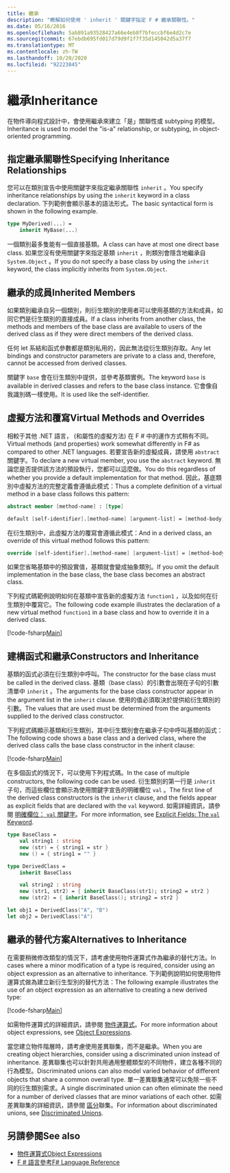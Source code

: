 ```yaml
---
title: 繼承
description: "瞭解如何使用 ' inherit ' 關鍵字指定 F # 繼承關聯性。"
ms.date: 05/16/2016
ms.openlocfilehash: 5ab891a93528427a66e4eb8f7bfeccbf6e4d2c7e
ms.sourcegitcommit: 67ebdb695fd017d79d9f1f7f35d145042d5a37f7
ms.translationtype: MT
ms.contentlocale: zh-TW
ms.lasthandoff: 10/20/2020
ms.locfileid: "92223845"
---
```

# <a name="inheritance"></a><span data-ttu-id="b3e07-103">繼承</span><span class="sxs-lookup"><span data-stu-id="b3e07-103">Inheritance</span></span>

<span data-ttu-id="b3e07-104">在物件導向程式設計中，會使用繼承來建立「是」關聯性或 subtyping 的模型。</span><span class="sxs-lookup"><span data-stu-id="b3e07-104">Inheritance is used to model the "is-a" relationship, or subtyping, in object-oriented programming.</span></span>

## <a name="specifying-inheritance-relationships"></a><span data-ttu-id="b3e07-105">指定繼承關聯性</span><span class="sxs-lookup"><span data-stu-id="b3e07-105">Specifying Inheritance Relationships</span></span>

<span data-ttu-id="b3e07-106">您可以在類別宣告中使用關鍵字來指定繼承關聯性 `inherit` 。</span><span class="sxs-lookup"><span data-stu-id="b3e07-106">You specify inheritance relationships by using the `inherit` keyword in a class declaration.</span></span> <span data-ttu-id="b3e07-107">下列範例會顯示基本的語法形式。</span><span class="sxs-lookup"><span data-stu-id="b3e07-107">The basic syntactical form is shown in the following example.</span></span>

```fsharp
type MyDerived(...) =
    inherit MyBase(...)
```

<span data-ttu-id="b3e07-108">一個類別最多隻能有一個直接基類。</span><span class="sxs-lookup"><span data-stu-id="b3e07-108">A class can have at most one direct base class.</span></span> <span data-ttu-id="b3e07-109">如果您沒有使用關鍵字來指定基類 `inherit` ，則類別會隱含地繼承自 `System.Object` 。</span><span class="sxs-lookup"><span data-stu-id="b3e07-109">If you do not specify a base class by using the `inherit` keyword, the class implicitly inherits from `System.Object`.</span></span>

## <a name="inherited-members"></a><span data-ttu-id="b3e07-110">繼承的成員</span><span class="sxs-lookup"><span data-stu-id="b3e07-110">Inherited Members</span></span>

<span data-ttu-id="b3e07-111">如果類別繼承自另一個類別，則衍生類別的使用者可以使用基類的方法和成員，如同它們是衍生類別的直接成員。</span><span class="sxs-lookup"><span data-stu-id="b3e07-111">If a class inherits from another class, the methods and members of the base class are available to users of the derived class as if they were direct members of the derived class.</span></span>

<span data-ttu-id="b3e07-112">任何 let 系結和函式參數都是類別私用的，因此無法從衍生類別存取。</span><span class="sxs-lookup"><span data-stu-id="b3e07-112">Any let bindings and constructor parameters are private to a class and, therefore, cannot be accessed from derived classes.</span></span>

<span data-ttu-id="b3e07-113">關鍵字 `base` 會在衍生類別中提供，並參考基類實例。</span><span class="sxs-lookup"><span data-stu-id="b3e07-113">The keyword `base` is available in derived classes and refers to the base class instance.</span></span> <span data-ttu-id="b3e07-114">它會像自我識別碼一樣使用。</span><span class="sxs-lookup"><span data-stu-id="b3e07-114">It is used like the self-identifier.</span></span>

## <a name="virtual-methods-and-overrides"></a><span data-ttu-id="b3e07-115">虛擬方法和覆寫</span><span class="sxs-lookup"><span data-stu-id="b3e07-115">Virtual Methods and Overrides</span></span>

<span data-ttu-id="b3e07-116">相較于其他 .NET 語言， (和屬性的虛擬方法) 在 F # 中的運作方式稍有不同。</span><span class="sxs-lookup"><span data-stu-id="b3e07-116">Virtual methods (and properties) work somewhat differently in F# as compared to other .NET languages.</span></span> <span data-ttu-id="b3e07-117">若要宣告新的虛擬成員，請使用 `abstract` 關鍵字。</span><span class="sxs-lookup"><span data-stu-id="b3e07-117">To declare a new virtual member, you use the `abstract` keyword.</span></span> <span data-ttu-id="b3e07-118">無論您是否提供該方法的預設執行，您都可以這麼做。</span><span class="sxs-lookup"><span data-stu-id="b3e07-118">You do this regardless of whether you provide a default implementation for that method.</span></span> <span data-ttu-id="b3e07-119">因此，基底類別中虛擬方法的完整定義會遵循此模式：</span><span class="sxs-lookup"><span data-stu-id="b3e07-119">Thus a complete definition of a virtual method in a base class follows this pattern:</span></span>

```fsharp
abstract member [method-name] : [type]

default [self-identifier].[method-name] [argument-list] = [method-body]
```

<span data-ttu-id="b3e07-120">在衍生類別中，此虛擬方法的覆寫會遵循此模式：</span><span class="sxs-lookup"><span data-stu-id="b3e07-120">And in a derived class, an override of this virtual method follows this pattern:</span></span>

```fsharp
override [self-identifier].[method-name] [argument-list] = [method-body]
```

<span data-ttu-id="b3e07-121">如果您省略基類中的預設實值，基類就會變成抽象類別。</span><span class="sxs-lookup"><span data-stu-id="b3e07-121">If you omit the default implementation in the base class, the base class becomes an abstract class.</span></span>

<span data-ttu-id="b3e07-122">下列程式碼範例說明如何在基類中宣告新的虛擬方法 `function1` ，以及如何在衍生類別中覆寫它。</span><span class="sxs-lookup"><span data-stu-id="b3e07-122">The following code example illustrates the declaration of a new virtual method `function1` in a base class and how to override it in a derived class.</span></span>

[!code-fsharp[Main](~/samples/snippets/fsharp/lang-ref-1/snippet2601.fs)]

## <a name="constructors-and-inheritance"></a><span data-ttu-id="b3e07-123">建構函式和繼承</span><span class="sxs-lookup"><span data-stu-id="b3e07-123">Constructors and Inheritance</span></span>

<span data-ttu-id="b3e07-124">基類的函式必須在衍生類別中呼叫。</span><span class="sxs-lookup"><span data-stu-id="b3e07-124">The constructor for the base class must be called in the derived class.</span></span> <span data-ttu-id="b3e07-125">基類（base class）的引數會出現在子句的引數清單中 `inherit` 。</span><span class="sxs-lookup"><span data-stu-id="b3e07-125">The arguments for the base class constructor appear in the argument list in the `inherit` clause.</span></span> <span data-ttu-id="b3e07-126">使用的值必須取決於提供給衍生類別的引數。</span><span class="sxs-lookup"><span data-stu-id="b3e07-126">The values that are used must be determined from the arguments supplied to the derived class constructor.</span></span>

<span data-ttu-id="b3e07-127">下列程式碼顯示基類和衍生類別，其中衍生類別會在繼承子句中呼叫基類的函式：</span><span class="sxs-lookup"><span data-stu-id="b3e07-127">The following code shows a base class and a derived class, where the derived class calls the base class constructor in the inherit clause:</span></span>

[!code-fsharp[Main](~/samples/snippets/fsharp/lang-ref-1/snippet2602.fs)]

<span data-ttu-id="b3e07-128">在多個函式的情況下，可以使用下列程式碼。</span><span class="sxs-lookup"><span data-stu-id="b3e07-128">In the case of multiple constructors, the following code can be used.</span></span> <span data-ttu-id="b3e07-129">衍生類別的第一行是 `inherit` 子句，而這些欄位會顯示為使用關鍵字宣告的明確欄位 `val` 。</span><span class="sxs-lookup"><span data-stu-id="b3e07-129">The first line of the derived class constructors is the `inherit` clause, and the fields appear as explicit fields that are declared with the `val` keyword.</span></span> <span data-ttu-id="b3e07-130">如需詳細資訊，請參閱 [明確欄位： `val` 關鍵字](./members/explicit-fields-the-val-keyword.md)。</span><span class="sxs-lookup"><span data-stu-id="b3e07-130">For more information, see [Explicit Fields: The `val` Keyword](./members/explicit-fields-the-val-keyword.md).</span></span>

```fsharp
type BaseClass =
    val string1 : string
    new (str) = { string1 = str }
    new () = { string1 = "" }

type DerivedClass =
    inherit BaseClass

    val string2 : string
    new (str1, str2) = { inherit BaseClass(str1); string2 = str2 }
    new (str2) = { inherit BaseClass(); string2 = str2 }

let obj1 = DerivedClass("A", "B")
let obj2 = DerivedClass("A")
```

## <a name="alternatives-to-inheritance"></a><span data-ttu-id="b3e07-131">繼承的替代方案</span><span class="sxs-lookup"><span data-stu-id="b3e07-131">Alternatives to Inheritance</span></span>

<span data-ttu-id="b3e07-132">在需要稍微修改類型的情況下，請考慮使用物件運算式作為繼承的替代方法。</span><span class="sxs-lookup"><span data-stu-id="b3e07-132">In cases where a minor modification of a type is required, consider using an object expression as an alternative to inheritance.</span></span> <span data-ttu-id="b3e07-133">下列範例說明如何使用物件運算式做為建立新衍生型別的替代方法：</span><span class="sxs-lookup"><span data-stu-id="b3e07-133">The following example illustrates the use of an object expression as an alternative to creating a new derived type:</span></span>

[!code-fsharp[Main](~/samples/snippets/fsharp/lang-ref-1/snippet2603.fs)]

<span data-ttu-id="b3e07-134">如需物件運算式的詳細資訊，請參閱 [物件運算式](object-expressions.md)。</span><span class="sxs-lookup"><span data-stu-id="b3e07-134">For more information about object expressions, see [Object Expressions](object-expressions.md).</span></span>

<span data-ttu-id="b3e07-135">當您建立物件階層時，請考慮使用差異聯集，而不是繼承。</span><span class="sxs-lookup"><span data-stu-id="b3e07-135">When you are creating object hierarchies, consider using a discriminated union instead of inheritance.</span></span> <span data-ttu-id="b3e07-136">差異聯集也可以針對共用通用整體類型的不同物件，建立各種不同的行為模型。</span><span class="sxs-lookup"><span data-stu-id="b3e07-136">Discriminated unions can also model varied behavior of different objects that share a common overall type.</span></span> <span data-ttu-id="b3e07-137">單一差異聯集通常可以免除一些不同的衍生類別需求。</span><span class="sxs-lookup"><span data-stu-id="b3e07-137">A single discriminated union can often eliminate the need for a number of derived classes that are minor variations of each other.</span></span> <span data-ttu-id="b3e07-138">如需差異聯集的詳細資訊，請參閱 [區分](discriminated-unions.md)聯集。</span><span class="sxs-lookup"><span data-stu-id="b3e07-138">For information about discriminated unions, see [Discriminated Unions](discriminated-unions.md).</span></span>

## <a name="see-also"></a><span data-ttu-id="b3e07-139">另請參閱</span><span class="sxs-lookup"><span data-stu-id="b3e07-139">See also</span></span>

- [<span data-ttu-id="b3e07-140">物件運算式</span><span class="sxs-lookup"><span data-stu-id="b3e07-140">Object Expressions</span></span>](object-expressions.md)
- [<span data-ttu-id="b3e07-141">F # 語言參考</span><span class="sxs-lookup"><span data-stu-id="b3e07-141">F# Language Reference</span></span>](index.md)
